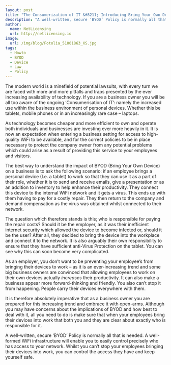 ```yaml
---
layout: post
title: "The Consumerization of IT &#8211; Introducing Bring Your Own Device"
description: "A well-written, secure ‘BYOD’ Policy is normally all that is needed"
author:
  name: NetLicensing
  url: http://netlicensing.io
image:
  url: /img/blog/Fotolia_51001863_XS.jpg
tags:
  - Howto
  - BYOD
  - Device
  - Law
  - Policy
---
```


The modern world is a minefield of potential lawsuits, with every turn we are faced with more and more pitfalls and traps presented by the ever increasing availability of technology. If you are a business owner you will be all too aware of the ongoing ‘Consumerisation of IT’: namely the increased use within the business environment of personal devices. Whether this be tablets, mobile phones or in an increasingly rare case – laptops.

As technology becomes cheaper and more efficient to own and operate both individuals and businesses are investing ever more heavily in it. It is now an expectation when entering a business setting for access to high-quality WiFi to be available, and for the correct policies to be in place necessary to protect the company owner from any potential problems which could arise as a result of providing this service to your employees and visitors.

The best way to understand the impact of BYOD (Bring Your Own Device) on a business is to ask the following scenario: if an employee brings a personal device (I.e. a tablet) to work so that they can use it as a part of their role, whether it is to send and receive emails, give a presentation or as an addition to inventory to help enhance their productivity. They connect this device to the internal WiFi network and it gets a virus. This ends up with them having to pay for a costly repair. They then return to the company and demand compensation as the virus was obtained whilst connected to their network.

The question which therefore stands is this; who is responsible for paying the repair costs? Should it be the employer, as it was their inefficient internet security which allowed the device to become infected or, should it be the user? After all, they decided to bring the device into the workplace and connect it to the network. It is also arguably their own responsibility to ensure that they have sufficient anti-Virus Protection on the tablet. You can see why this can soon become very complicated.

As an employer, you don’t want to be preventing your employee’s from bringing their devices to work – as it is an ever-increasing trend and some big business owners are convinced that allowing employees to work on their own devices actually _increases_ their productivity. It can also make a business appear more forward-thinking and friendly. You also can’t stop it from happening. People carry their devices everywhere with them.

It is therefore absolutely imperative that as a business owner you are prepared for this increasing trend and embrace it with open-arms. Although you may have concerns about the implications of BYOD and how best to deal with it, all you need to do is make sure that when your employees bring their devices into work that both you and they are clear about exactly who is responsible for it.

A well-written, secure ‘BYOD’ Policy is normally all that is needed. A well-formed WiFi infrastructure will enable you to easily control precisely who has access to your network. Whilst you can’t stop your employees bringing their devices into work, you can control the access they have and keep yourself safe.
